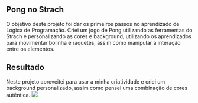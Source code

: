 ## Pong no Strach
O objetivo deste projeto foi dar os primeiros passos no aprendizado de Lógica de Programação.
Criei um jogo de Pong utilizando as ferramentas do Strach e personalizando as cores e background, utilizando os aprendizados para movimentar bolinha e raquetes, assim como manipular a interação entre os elementos.

## Resultado
Neste projeto aproveitei para usar a minha criatividade e criei um background personalizado, assim como pensei uma combinação de cores autêntica.
<img><img src="projeto alura\pong.png"></img>
